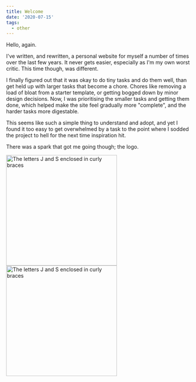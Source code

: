 ```yaml
---
title: Welcome
date: '2020-07-15'
tags:
  - other
---
```


Hello, again.

I've written, and rewritten, a personal website for myself a number of times over the last few years. It never gets easier, especially as I'm my own worst critic. This time though, was different.

I finally figured out that it was okay to do tiny tasks and do them well, than get held up with larger tasks that become a chore. Chores like removing a load of bloat from a starter template, or getting bogged down by minor design decisions. Now, I was prioritising the smaller tasks and getting them done, which helped make the site feel gradually more "complete", and the harder tasks more digestable.

This seems like such a simple thing to understand and adopt, and yet I found it too easy to get overwhelmed by a task to the point where I sodded the project to hell for the next time inspiration hit.

There was a spark that got me going though; the logo.

  <img src="/images/logo-v2/square/light/logo-light-square.png" alt="The letters J and S enclosed in curly braces" width="300" style="display: inline;" />
  <img src="/images/logo-v2/square/dark/logo-dark-square.png" alt="The letters J and S enclosed in curly braces" width="300" style="display: inline;" />
